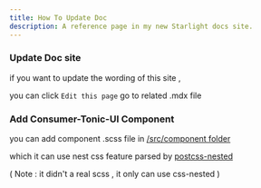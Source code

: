 ```yaml
---
title: How To Update Doc
description: A reference page in my new Starlight docs site.
---
```


### Update Doc site

if you want to update the wording of this site ,

you can click `Edit this page` go to related .mdx file


### Add Consumer-Tonic-UI Component

you can add component .scss file in [/src/component folder](https://adc.github.trendmicro.com/Consumer-Frontend/consumer-tonic-ui/tree/dev/src/components)

which it can use nest css feature parsed by [postcss-nested](https://www.npmjs.com/package/postcss-nested)

( Note : it didn't a real scss , it only can use css-nested )
